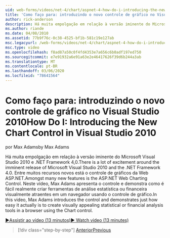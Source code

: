```yaml
---
uid: web-forms/videos/net-4/chart/aspnet-4-how-do-i-introducing-the-new-chart-control-in-visual-studio-2010
title: 'Como faço para: introduzindo o novo controle de gráfico no Visual Studio 2010 | Microsoft Docs'
author: rick-anderson
description: Há muita empolgação em relação à versão iminente do Microsoft Visual Studio 2010 e .NET Framework 4,0. Entre muitos recursos novos está o ASP.NET...
ms.author: riande
ms.date: 04/08/2010
ms.assetid: 77b9f76c-0c38-4525-bf1b-581c19e127ab
msc.legacyurl: /web-forms/videos/net-4/chart/aspnet-4-how-do-i-introducing-the-new-chart-control-in-visual-studio-2010
msc.type: video
ms.openlocfilehash: f8ad87a50c0f4fd4353e7a656c6b0adf197ed750
ms.sourcegitcommit: e7e91932a6e91a63e2e46417626f39d6b244a3ab
ms.translationtype: MT
ms.contentlocale: pt-BR
ms.lasthandoff: 03/06/2020
ms.locfileid: "78641564"
---
```

# <a name="how-do-i-introducing-the-new-chart-control-in-visual-studio-2010"></a><span data-ttu-id="83514-104">Como faço para: introduzindo o novo controle de gráfico no Visual Studio 2010</span><span class="sxs-lookup"><span data-stu-id="83514-104">How Do I: Introducing the New Chart Control in Visual Studio 2010</span></span>

<span data-ttu-id="83514-105">por Max Adams</span><span class="sxs-lookup"><span data-stu-id="83514-105">by Max Adams</span></span>

<span data-ttu-id="83514-106">Há muita empolgação em relação à versão iminente do Microsoft Visual Studio 2010 e .NET Framework 4,0.</span><span class="sxs-lookup"><span data-stu-id="83514-106">There is a lot of excitement around the imminent release of Microsoft Visual Studio 2010 and the .NET Framework 4.0.</span></span> <span data-ttu-id="83514-107">Entre muitos recursos novos está o controle de gráficos da Web ASP.NET.</span><span class="sxs-lookup"><span data-stu-id="83514-107">Amongst many new features is the ASP.NET Web Charting Control.</span></span> <span data-ttu-id="83514-108">Neste vídeo, Max Adams apresenta o controle e demonstra como é fácil realmente criar ferramentas de análise estatística ou financeira visualmente atraentes em um navegador usando o controle de gráfico.</span><span class="sxs-lookup"><span data-stu-id="83514-108">In this video, Max Adams introduces the control and demonstrates just how easy it actually is to create visually appealing statistical or financial analysis tools in a browser using the Chart control.</span></span>

[<span data-ttu-id="83514-109">&#9654;Assistir ao vídeo (13 minutos)</span><span class="sxs-lookup"><span data-stu-id="83514-109">&#9654; Watch video (13 minutes)</span></span>](https://channel9.msdn.com/Blogs/ASP-NET-Site-Videos/aspnet-4-how-do-i-introducing-the-new-chart-control-in-visual-studio-2010)

> [!div class="step-by-step"]
> [<span data-ttu-id="83514-110">Anterior</span><span class="sxs-lookup"><span data-stu-id="83514-110">Previous</span></span>](aspnet-4-quick-hit-chart-control.md)
